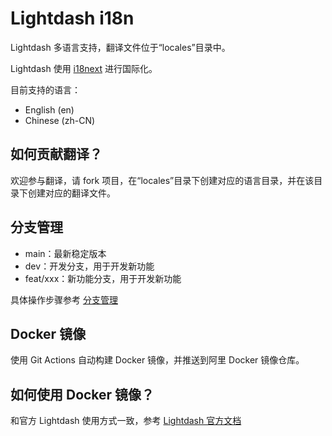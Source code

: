 # Lightdash i18n

Lightdash 多语言支持，翻译文件位于“locales”目录中。

Lightdash 使用 [i18next](https://www.i18next.com/) 进行国际化。

目前支持的语言：

- English (en)
- Chinese (zh-CN)

## 如何贡献翻译？

欢迎参与翻译，请 fork 项目，在“locales”目录下创建对应的语言目录，并在该目录下创建对应的翻译文件。

## 分支管理

- main：最新稳定版本
- dev：开发分支，用于开发新功能
- feat/xxx：新功能分支，用于开发新功能

具体操作步骤参考 [分支管理](/docs/branch-manage.md)

## Docker 镜像

使用 Git Actions 自动构建 Docker 镜像，并推送到阿里 Docker 镜像仓库。

## 如何使用 Docker 镜像？

和官方 Lightdash 使用方式一致，参考 [Lightdash 官方文档](https://docs.lightdash.com)

